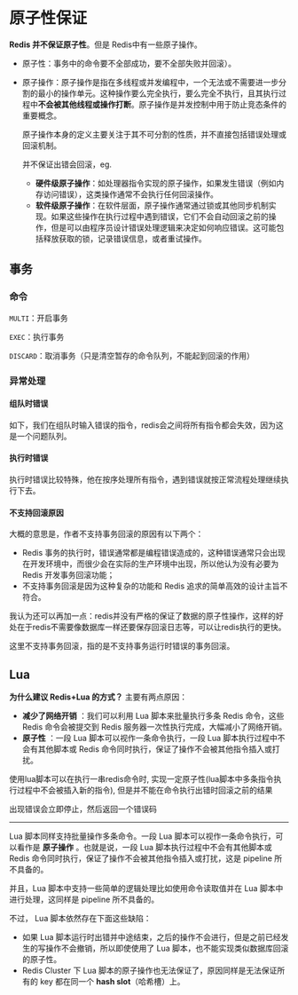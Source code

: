 # 原子性保证

**Redis 并不保证原子性**。但是 Redis中有一些原子操作。

- 原子性：事务中的命令要不全部成功，要不全部失败并回滚）。

- 原子操作：原子操作是指在多线程或并发编程中，一个无法或不需要进一步分割的最小的操作单元。这种操作要么完全执行，要么完全不执行，且其执行过程中**不会被其他线程或操作打断**。原子操作是并发控制中用于防止竞态条件的重要概念。

  原子操作本身的定义主要关注于其不可分割的性质，并不直接包括错误处理或回滚机制。

  并不保证出错会回滚，eg. 

  - **硬件级原子操作**：如处理器指令实现的原子操作，如果发生错误（例如内存访问错误），这类操作通常不会执行任何回滚操作。
  - **软件级原子操作**：在软件层面，原子操作通常通过锁或其他同步机制实现。如果这些操作在执行过程中遇到错误，它们不会自动回滚之前的操作，但是可以由程序员设计错误处理逻辑来决定如何响应错误。这可能包括释放获取的锁，记录错误信息，或者重试操作。

## 事务

### 命令

`MULTI`：开启事务

`EXEC`：执行事务

`DISCARD`：取消事务（只是清空暂存的命令队列，不能起到回滚的作用）

### 异常处理

#### 组队时错误

如下，我们在组队时输入错误的指令，redis会之间将所有指令都会失效，因为这是一个问题队列。

#### 执行时错误

执行时错误比较特殊，他在按序处理所有指令，遇到错误就按正常流程处理继续执行下去。

#### 不支持回滚原因

大概的意思是，作者不支持事务回滚的原因有以下两个：

- Redis 事务的执行时，错误通常都是编程错误造成的，这种错误通常只会出现在开发环境中，而很少会在实际的生产环境中出现，所以他认为没有必要为 Redis 开发事务回滚功能；
- 不支持事务回滚是因为这种复杂的功能和 Redis 追求的简单高效的设计主旨不符合。

我认为还可以再加一点：redis并没有严格的保证了数据的原子性操作，这样的好处在于redis不需要像数据库一样还要保存回滚日志等，可以让redis执行的更快。

这里不支持事务回滚，指的是不支持事务运行时错误的事务回滚。

## Lua

**为什么建议 Redis+Lua 的方式？** 主要有两点原因：

- **减少了网络开销** ：我们可以利用 Lua 脚本来批量执行多条 Redis 命令，这些 Redis 命令会被提交到 Redis 服务器一次性执行完成，大幅减小了网络开销。
- **原子性** ：一段 Lua 脚本可以视作一条命令执行，一段 Lua 脚本执行过程中不会有其他脚本或 Redis 命令同时执行，保证了操作不会被其他指令插入或打扰。

使用lua脚本可以在执行一串redis命令时, 实现一定原子性(lua脚本中多条指令执行过程中不会被插入新的指令), 但是并不能在命令执行出错时回滚之前的结果

出现错误会立即停止，然后返回一个错误码

---

Lua 脚本同样支持批量操作多条命令。一段 Lua 脚本可以视作一条命令执行，可以看作是 **原子操作** 。也就是说，一段 Lua 脚本执行过程中不会有其他脚本或 Redis 命令同时执行，保证了操作不会被其他指令插入或打扰，这是 pipeline 所不具备的。

并且，Lua 脚本中支持一些简单的逻辑处理比如使用命令读取值并在 Lua 脚本中进行处理，这同样是 pipeline 所不具备的。

不过， Lua 脚本依然存在下面这些缺陷：

- 如果 Lua 脚本运行时出错并中途结束，之后的操作不会进行，但是之前已经发生的写操作不会撤销，所以即使使用了 Lua 脚本，也不能实现类似数据库回滚的原子性。
- Redis Cluster 下 Lua 脚本的原子操作也无法保证了，原因同样是无法保证所有的 key 都在同一个 **hash slot**（哈希槽）上。

